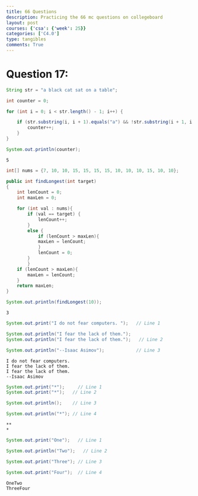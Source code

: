 ```yaml
---
title: 66 Questions
description: Practicing the 66 mc questions on collegeboard
layout: post
courses: {'csa': {'week': 25}}
categories: ['C4.0']
type: tangibles
comments: True
---
```


# Question 17:



```java
String str = "a black cat sat on a table";

int counter = 0;

for (int i = 0; i < str.length() - 1; i++) {

    if (str.substring(i, i + 1).equals("a") && !str.substring(i + 1, i + 2).equals("b")){
        counter++;
    }
}

System.out.println(counter);
```

    5



```java
int[] nums = {7, 10, 10, 15, 15, 15, 15, 10, 10, 10, 15, 10, 10};

public int findLongest(int target)
{
    int lenCount = 0;
    int maxLen = 0;

    for (int val : nums){
        if (val == target) {
            lenCount++;
        }
        else {
            if (lenCount > maxLen){
            maxLen = lenCount;
            }
            lenCount = 0;
        }
        }
    if (lenCount > maxLen){
        maxLen = lenCount;
    }
    return maxLen;
}

System.out.println(findLongest(10));
```

    3



```java
System.out.print("I do not fear computers. ");   // Line 1

System.out.println("I fear the lack of them.");
System.out.println("I fear the lack of them.");   // Line 2

System.out.println("--Isaac Asimov");            // Line 3
```

    I do not fear computers. 
    I fear the lack of them.
    I fear the lack of them.
    --Isaac Asimov



```java
System.out.print("*");     // Line 1
System.out.print("*");   // Line 2

System.out.println();    // Line 3

System.out.println("*"); // Line 4
```

    **
    *



```java
System.out.print("One");   // Line 1

System.out.println("Two");   // Line 2

System.out.print("Three"); // Line 3

System.out.print("Four");  // Line 4
```

    OneTwo
    ThreeFour

